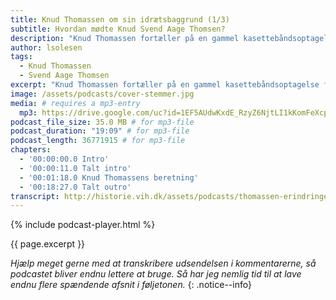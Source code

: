 ```yaml
---
title: Knud Thomassen om sin idrætsbaggrund (1/3)
subtitle: Hvordan mødte Knud Svend Aage Thomsen?
description: "Knud Thomassen fortæller på en gammel kasettebåndsoptagelse fra arkivet om, hvordan han kom i kontakt med Svend Aage Thomsen gennem idrætten."
author: lsolesen
tags:
  - Knud Thomassen
  - Svend Aage Thomsen
excerpt: "Knud Thomassen fortæller på en gammel kasettebåndsoptagelse fra arkivet om, hvordan han kom i kontakt med Svend Aage Thomsen gennem idrætten."
image: /assets/podcasts/cover-stemmer.jpg
media: # requires a mp3-entry
  mp3: https://drive.google.com/uc?id=1EF5AUdwKxdE_RzyZ6NjtLI1kKomFeXcp
podcast_file_size: 35.0 MB # for mp3-file
podcast_duration: "19:09" # for mp3-file
podcast_length: 36771915 # for mp3-file
chapters:
  - '00:00:00.0 Intro'
  - '00:00:11.0 Talt intro'
  - '00:01:18.0 Knud Thomassens beretning'
  - '00:18:27.0 Talt outro'
transcript: http://historie.vih.dk/assets/podcasts/thomassen-erindringer.txt
---
```


{% include podcast-player.html %}

{{ page.excerpt }}

_Hjælp meget gerne med at transkribere udsendelsen i kommentarerne, så podcastet bliver endnu lettere at bruge. Så har jeg nemlig tid til at lave endnu flere spændende afsnit i føljetonen._
{: .notice--info}
